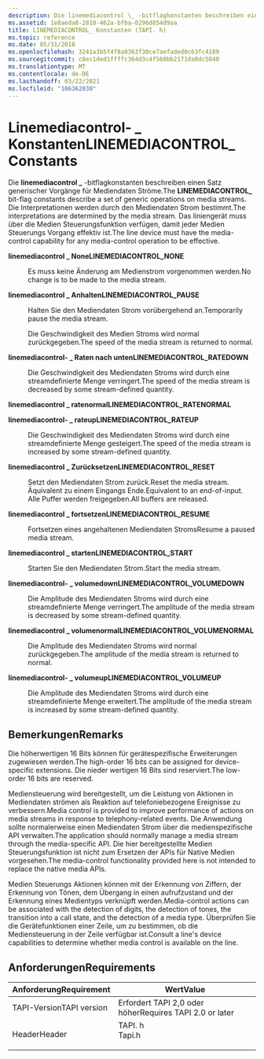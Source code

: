 ```yaml
---
description: Die linemediacontrol \_ -bitflagkonstanten beschreiben einen Satz generischer Vorgänge für Mediendaten Ströme.
ms.assetid: 1e8aeda8-2810-462a-bfba-0296d854d9aa
title: LINEMEDIACONTROL_ Konstanten (TAPI. h)
ms.topic: reference
ms.date: 05/31/2018
ms.openlocfilehash: 3241a3b5f4f8a0363f30ce7aefaded0c63fc4189
ms.sourcegitcommit: c8ec1ded1ffffc364d3c4f560bb2171da0dc5040
ms.translationtype: MT
ms.contentlocale: de-DE
ms.lasthandoff: 03/22/2021
ms.locfileid: "106362030"
---
```

# <a name="linemediacontrol_-constants"></a><span data-ttu-id="4ed7f-103">Linemediacontrol- \_ Konstanten</span><span class="sxs-lookup"><span data-stu-id="4ed7f-103">LINEMEDIACONTROL\_ Constants</span></span>

<span data-ttu-id="4ed7f-104">Die **linemediacontrol \_** -bitflagkonstanten beschreiben einen Satz generischer Vorgänge für Mediendaten Ströme.</span><span class="sxs-lookup"><span data-stu-id="4ed7f-104">The **LINEMEDIACONTROL\_** bit-flag constants describe a set of generic operations on media streams.</span></span> <span data-ttu-id="4ed7f-105">Die Interpretationen werden durch den Mediendaten Strom bestimmt.</span><span class="sxs-lookup"><span data-stu-id="4ed7f-105">The interpretations are determined by the media stream.</span></span> <span data-ttu-id="4ed7f-106">Das liniengerät muss über die Medien Steuerungsfunktion verfügen, damit jeder Medien Steuerungs Vorgang effektiv ist.</span><span class="sxs-lookup"><span data-stu-id="4ed7f-106">The line device must have the media-control capability for any media-control operation to be effective.</span></span>

<dl> <dt>

<span data-ttu-id="4ed7f-107"><span id="LINEMEDIACONTROL_NONE"></span><span id="linemediacontrol_none"></span>**linemediacontrol \_ None**</span><span class="sxs-lookup"><span data-stu-id="4ed7f-107"><span id="LINEMEDIACONTROL_NONE"></span><span id="linemediacontrol_none"></span>**LINEMEDIACONTROL\_NONE**</span></span>
</dt> <dd> <dl> <dt>



<span data-ttu-id="4ed7f-108">Es muss keine Änderung am Medienstrom vorgenommen werden.</span><span class="sxs-lookup"><span data-stu-id="4ed7f-108">No change is to be made to the media stream.</span></span>


</dt> </dl> </dd> <dt>

<span data-ttu-id="4ed7f-109"><span id="LINEMEDIACONTROL_PAUSE"></span><span id="linemediacontrol_pause"></span>**linemediacontrol \_ Anhalten**</span><span class="sxs-lookup"><span data-stu-id="4ed7f-109"><span id="LINEMEDIACONTROL_PAUSE"></span><span id="linemediacontrol_pause"></span>**LINEMEDIACONTROL\_PAUSE**</span></span>
</dt> <dd> <dl> <dt>



<span data-ttu-id="4ed7f-110">Halten Sie den Mediendaten Strom vorübergehend an.</span><span class="sxs-lookup"><span data-stu-id="4ed7f-110">Temporarily pause the media stream.</span></span>

<span data-ttu-id="4ed7f-111">Die Geschwindigkeit des Medien Stroms wird normal zurückgegeben.</span><span class="sxs-lookup"><span data-stu-id="4ed7f-111">The speed of the media stream is returned to normal.</span></span>


</dt> </dl> </dd> <dt>

<span data-ttu-id="4ed7f-112"><span id="LINEMEDIACONTROL_RATEDOWN"></span><span id="linemediacontrol_ratedown"></span>**linemediacontrol- \_ Raten nach unten**</span><span class="sxs-lookup"><span data-stu-id="4ed7f-112"><span id="LINEMEDIACONTROL_RATEDOWN"></span><span id="linemediacontrol_ratedown"></span>**LINEMEDIACONTROL\_RATEDOWN**</span></span>
</dt> <dd> <dl> <dt>



<span data-ttu-id="4ed7f-113">Die Geschwindigkeit des Mediendaten Stroms wird durch eine streamdefinierte Menge verringert.</span><span class="sxs-lookup"><span data-stu-id="4ed7f-113">The speed of the media stream is decreased by some stream-defined quantity.</span></span>


</dt> </dl> </dd> <dt>

<span data-ttu-id="4ed7f-114"><span id="LINEMEDIACONTROL_RATENORMAL"></span><span id="linemediacontrol_ratenormal"></span>**linemediacontrol \_ ratenormal**</span><span class="sxs-lookup"><span data-stu-id="4ed7f-114"><span id="LINEMEDIACONTROL_RATENORMAL"></span><span id="linemediacontrol_ratenormal"></span>**LINEMEDIACONTROL\_RATENORMAL**</span></span>
</dt> <dd> <dl> <dt>


</dt> </dl> </dd> <dt>

<span data-ttu-id="4ed7f-115"><span id="LINEMEDIACONTROL_RATEUP"></span><span id="linemediacontrol_rateup"></span>**linemediacontrol- \_ rateup**</span><span class="sxs-lookup"><span data-stu-id="4ed7f-115"><span id="LINEMEDIACONTROL_RATEUP"></span><span id="linemediacontrol_rateup"></span>**LINEMEDIACONTROL\_RATEUP**</span></span>
</dt> <dd> <dl> <dt>



<span data-ttu-id="4ed7f-116">Die Geschwindigkeit des Mediendaten Stroms wird durch eine streamdefinierte Menge gesteigert.</span><span class="sxs-lookup"><span data-stu-id="4ed7f-116">The speed of the media stream is increased by some stream-defined quantity.</span></span>


</dt> </dl> </dd> <dt>

<span data-ttu-id="4ed7f-117"><span id="LINEMEDIACONTROL_RESET"></span><span id="linemediacontrol_reset"></span>**linemediacontrol \_ Zurücksetzen**</span><span class="sxs-lookup"><span data-stu-id="4ed7f-117"><span id="LINEMEDIACONTROL_RESET"></span><span id="linemediacontrol_reset"></span>**LINEMEDIACONTROL\_RESET**</span></span>
</dt> <dd> <dl> <dt>



<span data-ttu-id="4ed7f-118">Setzt den Mediendaten Strom zurück.</span><span class="sxs-lookup"><span data-stu-id="4ed7f-118">Reset the media stream.</span></span> <span data-ttu-id="4ed7f-119">Äquivalent zu einem Eingangs Ende.</span><span class="sxs-lookup"><span data-stu-id="4ed7f-119">Equivalent to an end-of-input.</span></span> <span data-ttu-id="4ed7f-120">Alle Puffer werden freigegeben.</span><span class="sxs-lookup"><span data-stu-id="4ed7f-120">All buffers are released.</span></span>


</dt> </dl> </dd> <dt>

<span data-ttu-id="4ed7f-121"><span id="LINEMEDIACONTROL_RESUME"></span><span id="linemediacontrol_resume"></span>**linemediacontrol \_ fortsetzen**</span><span class="sxs-lookup"><span data-stu-id="4ed7f-121"><span id="LINEMEDIACONTROL_RESUME"></span><span id="linemediacontrol_resume"></span>**LINEMEDIACONTROL\_RESUME**</span></span>
</dt> <dd> <dl> <dt>



<span data-ttu-id="4ed7f-122">Fortsetzen eines angehaltenen Mediendaten Stroms</span><span class="sxs-lookup"><span data-stu-id="4ed7f-122">Resume a paused media stream.</span></span>


</dt> </dl> </dd> <dt>

<span data-ttu-id="4ed7f-123"><span id="LINEMEDIACONTROL_START"></span><span id="linemediacontrol_start"></span>**linemediacontrol \_ starten**</span><span class="sxs-lookup"><span data-stu-id="4ed7f-123"><span id="LINEMEDIACONTROL_START"></span><span id="linemediacontrol_start"></span>**LINEMEDIACONTROL\_START**</span></span>
</dt> <dd> <dl> <dt>



<span data-ttu-id="4ed7f-124">Starten Sie den Mediendaten Strom.</span><span class="sxs-lookup"><span data-stu-id="4ed7f-124">Start the media stream.</span></span>


</dt> </dl> </dd> <dt>

<span data-ttu-id="4ed7f-125"><span id="LINEMEDIACONTROL_VOLUMEDOWN"></span><span id="linemediacontrol_volumedown"></span>**linemediacontrol- \_ volumedown**</span><span class="sxs-lookup"><span data-stu-id="4ed7f-125"><span id="LINEMEDIACONTROL_VOLUMEDOWN"></span><span id="linemediacontrol_volumedown"></span>**LINEMEDIACONTROL\_VOLUMEDOWN**</span></span>
</dt> <dd> <dl> <dt>



<span data-ttu-id="4ed7f-126">Die Amplitude des Mediendaten Stroms wird durch eine streamdefinierte Menge verringert.</span><span class="sxs-lookup"><span data-stu-id="4ed7f-126">The amplitude of the media stream is decreased by some stream-defined quantity.</span></span>


</dt> </dl> </dd> <dt>

<span data-ttu-id="4ed7f-127"><span id="LINEMEDIACONTROL_VOLUMENORMAL"></span><span id="linemediacontrol_volumenormal"></span>**linemediacontrol \_ volumenormal**</span><span class="sxs-lookup"><span data-stu-id="4ed7f-127"><span id="LINEMEDIACONTROL_VOLUMENORMAL"></span><span id="linemediacontrol_volumenormal"></span>**LINEMEDIACONTROL\_VOLUMENORMAL**</span></span>
</dt> <dd> <dl> <dt>



<span data-ttu-id="4ed7f-128">Die Amplitude des Mediendaten Stroms wird normal zurückgegeben.</span><span class="sxs-lookup"><span data-stu-id="4ed7f-128">The amplitude of the media stream is returned to normal.</span></span>


</dt> </dl> </dd> <dt>

<span data-ttu-id="4ed7f-129"><span id="LINEMEDIACONTROL_VOLUMEUP"></span><span id="linemediacontrol_volumeup"></span>**linemediacontrol- \_ volumeup**</span><span class="sxs-lookup"><span data-stu-id="4ed7f-129"><span id="LINEMEDIACONTROL_VOLUMEUP"></span><span id="linemediacontrol_volumeup"></span>**LINEMEDIACONTROL\_VOLUMEUP**</span></span>
</dt> <dd> <dl> <dt>



<span data-ttu-id="4ed7f-130">Die Amplitude des Mediendaten Stroms wird durch eine streamdefinierte Menge erweitert.</span><span class="sxs-lookup"><span data-stu-id="4ed7f-130">The amplitude of the media stream is increased by some stream-defined quantity.</span></span>


</dt> </dl> </dd> </dl>

## <a name="remarks"></a><span data-ttu-id="4ed7f-131">Bemerkungen</span><span class="sxs-lookup"><span data-stu-id="4ed7f-131">Remarks</span></span>

<span data-ttu-id="4ed7f-132">Die höherwertigen 16 Bits können für gerätespezifische Erweiterungen zugewiesen werden.</span><span class="sxs-lookup"><span data-stu-id="4ed7f-132">The high-order 16 bits can be assigned for device-specific extensions.</span></span> <span data-ttu-id="4ed7f-133">Die nieder wertigen 16 Bits sind reserviert.</span><span class="sxs-lookup"><span data-stu-id="4ed7f-133">The low-order 16 bits are reserved.</span></span>

<span data-ttu-id="4ed7f-134">Mediensteuerung wird bereitgestellt, um die Leistung von Aktionen in Mediendaten strömen als Reaktion auf telefoniebezogene Ereignisse zu verbessern.</span><span class="sxs-lookup"><span data-stu-id="4ed7f-134">Media control is provided to improve performance of actions on media streams in response to telephony-related events.</span></span> <span data-ttu-id="4ed7f-135">Die Anwendung sollte normalerweise einen Mediendaten Strom über die medienspezifische API verwalten.</span><span class="sxs-lookup"><span data-stu-id="4ed7f-135">The application should normally manage a media stream through the media-specific API.</span></span> <span data-ttu-id="4ed7f-136">Die hier bereitgestellte Medien Steuerungsfunktion ist nicht zum Ersetzen der APIs für Native Medien vorgesehen.</span><span class="sxs-lookup"><span data-stu-id="4ed7f-136">The media-control functionality provided here is not intended to replace the native media APIs.</span></span>

<span data-ttu-id="4ed7f-137">Medien Steuerungs Aktionen können mit der Erkennung von Ziffern, der Erkennung von Tönen, dem Übergang in einen aufrufzustand und der Erkennung eines Medientyps verknüpft werden.</span><span class="sxs-lookup"><span data-stu-id="4ed7f-137">Media-control actions can be associated with the detection of digits, the detection of tones, the transition into a call state, and the detection of a media type.</span></span> <span data-ttu-id="4ed7f-138">Überprüfen Sie die Gerätefunktionen einer Zeile, um zu bestimmen, ob die Mediensteuerung in der Zeile verfügbar ist.</span><span class="sxs-lookup"><span data-stu-id="4ed7f-138">Consult a line's device capabilities to determine whether media control is available on the line.</span></span>

## <a name="requirements"></a><span data-ttu-id="4ed7f-139">Anforderungen</span><span class="sxs-lookup"><span data-stu-id="4ed7f-139">Requirements</span></span>



| <span data-ttu-id="4ed7f-140">Anforderung</span><span class="sxs-lookup"><span data-stu-id="4ed7f-140">Requirement</span></span> | <span data-ttu-id="4ed7f-141">Wert</span><span class="sxs-lookup"><span data-stu-id="4ed7f-141">Value</span></span> |
|-------------------------|-----------------------------------------------------------------------------------|
| <span data-ttu-id="4ed7f-142">TAPI-Version</span><span class="sxs-lookup"><span data-stu-id="4ed7f-142">TAPI version</span></span><br/> | <span data-ttu-id="4ed7f-143">Erfordert TAPI 2,0 oder höher</span><span class="sxs-lookup"><span data-stu-id="4ed7f-143">Requires TAPI 2.0 or later</span></span><br/>                                             |
| <span data-ttu-id="4ed7f-144">Header</span><span class="sxs-lookup"><span data-stu-id="4ed7f-144">Header</span></span><br/>       | <dl> <span data-ttu-id="4ed7f-145"><dt>TAPI. h</dt></span><span class="sxs-lookup"><span data-stu-id="4ed7f-145"><dt>Tapi.h</dt></span></span> </dl> |



 

 




